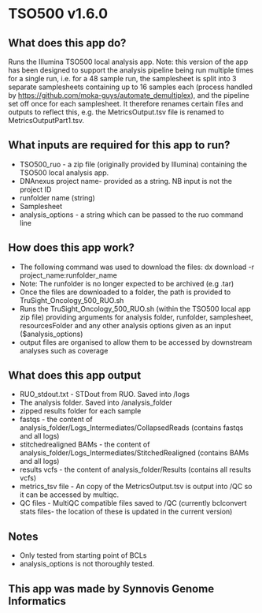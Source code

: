 # TSO500 v1.6.0

## What does this app do?
Runs the Illumina TSO500 local analysis app.
Note: this version of the app has been designed to support the analysis pipeline being run multiple times for a single run, i.e. for a 48 sample run, the samplesheet is split into 3 separate samplesheets containing up to 16 samples each (process handled by https://github.com/moka-guys/automate_demultiplex), and the pipeline set off once for each samplesheet. It therefore renames certain files and outputs to reflect this, e.g. the MetricsOutput.tsv file is renamed to MetricsOutputPart1.tsv. 

## What inputs are required for this app to run?
* TSO500_ruo - a zip file (originally provided by Illumina) containing the TSO500 local analysis app.
* DNAnexus project name- provided as a string. NB input is not the project ID
* runfolder name (string)
* Samplesheet
* analysis_options -  a string which can be passed to the ruo command line

## How does this app work?
* The following command was used to download the files: dx download -r project_name:runfolder_name
* Note: The runfolder is no longer expected to be archived (e.g .tar)
* Once the files are downloaded to a folder, the path is provided to TruSight_Oncology_500_RUO.sh
* Runs the TruSight_Oncology_500_RUO.sh (within the TSO500 local app zip file) providing arguments for analysis folder, runfolder, samplesheet, resourcesFolder and any other analysis options given as an input ($analysis_options)
* output files are organised to allow them to be accessed by downstream analyses such as coverage


## What does this app output
* RUO_stdout.txt - STDout from RUO. Saved into /logs
* The analysis folder. Saved into /analysis_folder
* zipped results folder for each sample
* fastqs - the content of analysis_folder/Logs_Intermediates/CollapsedReads (contains fastqs and all logs)
* stitchedrealigned BAMs - the content of analysis_folder/Logs_Intermediates/StitchedRealigned (contains BAMs and all logs)
* results vcfs - the content of analysis_folder/Results (contains all results vcfs)
* metrics_tsv file - An copy of the MetricsOutput.tsv is output into /QC so it can be accessed by multiqc.
* QC files - MultiQC compatible files saved to /QC (currently bclconvert stats files- the location of these is updated in the current version)

## Notes
* Only tested from starting point of BCLs
* analysis_options is not thoroughly tested.

## This app was made by Synnovis Genome Informatics
